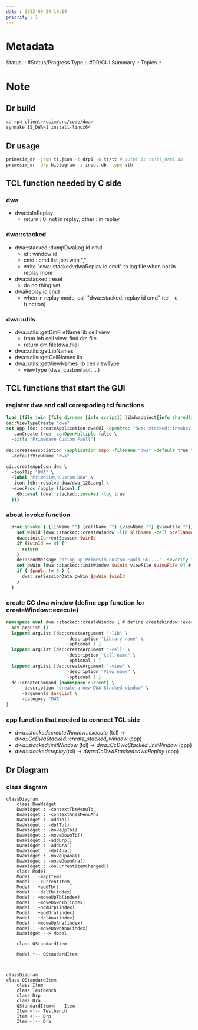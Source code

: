 ```yaml
---
date : 2022-09-24 10:14
priority : 1
---
```

# Metadata
Status :: #Status/Progress 
Type :: #DR/GUI
Summary :: 
Topics :: 
# Note
## Dr build
```bash
cd <p4_client>/csim/src/code/dwa>
synmake IS_DWA=1 install-linux64
```
## Dr usage
```bash
primesim_dr -json tt.json -t drp1 -o tt/tt # outpt is tt/tt_drp1.db
primesim_dr -drp histogram -i input.db -type vth
```
## TCL function needed by C side
### dwa
* dwa::isInReplay
	* return : 0: not in replay, other : in replay
### dwa::stacked
* dwa::stacked::dumpDwaLog id cmd
	* id : window id
	* cmd : cmd list join with ","
	* write "dwa::stacked::dwaReplay id cmd" to log file when not in replay more
* dwa::stacked::reset
	* do no thing yet
* dwaReplay id cmd
	* when in replay mode, call "dwa::stacked::replay id cmd" (tcl - c function)
### dwa::utils
* dwa::utils::getDmFileName lib cell view
	* from leb cell view, find dm file 
	* return dm file(dwa.file)
* dwa::utils::getLibNames
* dwa::utils::getCellNames lib
* dwa::utils::getViewNames lib cell viewType
	* viewType (dwa, customfault ...)
## TCL functions that start the GUI
### register dwa and call corespoding tcl functions
``` tcl
load [file join [file dirname [info script]] libdwaobject[info sharedlibextension]]
oa::ViewTypeCreate "dwa"
set app [de::createApplication dwaGUI -openProc "dwa::stacked::invokeView" \
  -canCreate true -canOpenMultiple false \
  -title "PrimeWave Custom Fault"]
   
de::createAssociation -application $app -fileName "dwa" -default true \
  -defaultViewName "dwa"

gi::createAppIcon dwa \
  -toolTip "DWA" \
  -label "PrimeSim\nCustom DWA" \
  -icon [db::resolve dwa/dwa_128.png] \
  -execProc {apply {{icon} {
    db::eval {dwa::stacked::invoke} -log true
  }}}

```
### about invoke function
```tcl
  proc invoke { {libName ""} {cellName ""} {viewName ""} {viewFile ""}} {
    set winId [dwa::stacked::createWindow -lib $libName -cell $cellName -view $viewName] # cpp function
    dwa::initCurrentSession $winId
    if {$winId == 0} {
      return
    }
    de::sendMessage "bring up PrimeSim Custom Fault GUI..." -severity information
    set pwWin [dwa::stacked::initWindow $winId viewFile $viewFile 0] # cpp function
    if { $pwWin != 0 } {
      dwa::setSessionData pwWin $pwWin $winId
    }
  }
```
### create CC dwa window (define cpp function for createWindow::execute)
```tcl
namespace eval dwa::stacked::createWindow { # define createWindow::execute cpp function
  set argList {}
  lappend argList [de::createArgument "-lib" \
                       -description "Library name" \
                       -optional 1 ]
  lappend argList [de::createArgument "-cell" \
                       -description "Cell name" \
                       -optional 1 ]
  lappend argList [de::createArgument "-view" \
                       -description "View name" \
                       -optional 1 ]
  de::createCommand [namespace current] \
      -description "Create a new DWA Stacked window" \
      -arguments $argList \
      -category "DWA"
}
```

### cpp function that needed to connect TCL side
* *dwa::stacked::createWindow::execute* (tcl) -> *dwa::CcDwaStacked::create_stacked_window* (cpp)
* *dwa::stacked::initWindow* (tcl) -> *dwa::CcDwaStacked::initWindow* (cpp)
* *dwa::stacked::replay*(tcl) -> *dwa::CcDwaStacked::dwaReplay* (cpp)
## Dr Diagram
### class diagram
```mermaid
classDiagram  
    class DwaWidget
    DwaWidget : -contextTbsMenuTb_
    DwaWidget : -contextAnasMenuAna_
    DwaWidget : -addTb()
    DwaWidget : -delTb()
    DwaWidget : -moveUpTb()
    DwaWidget : -moveDownTb()
    DwaWidget : -addDrp()
    DwaWidget : -addDra()
    DwaWidget : -delAna()
    DwaWidget : -moveUpAna()
    DwaWidget : -moveDownAna()
    DwaWidget : -onCurrentItemChanged()
    class Model  
    Model : -mapItems_  
    Model : -currentItem_
    Model : +addTb()  
    Model : +delTb(index)
    Model : +moveUpTb(index)
    Model : +moveDownTb(index)
    Model : +addDrp(index)
    Model : +addDra(index)
    Model : +delAna(index)
    Model : +moveUpAna(index)
    Model : +moveDownAna(index)
    DwaWidget --> Model
    
    class QStandardItem
    
    Model *-- QStandardItem
     
    
```

```mermaid
classDiagram
class QStandardItem
    class Item
    class Testbench
    class Drp
    class Dra
    QStandardItem<|-- Item
    Item <|-- Testbench
    Item <|-- Drp
    Item <|-- Dra
```
